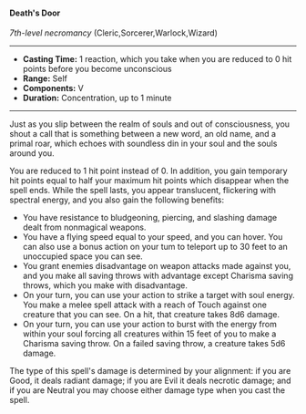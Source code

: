 #### Death's Door
*7th-level necromancy* (Cleric,Sorcerer,Warlock,Wizard)
___
- **Casting Time:** 1 reaction, which you take when you are reduced to 0 hit points before you become unconscious
- **Range:** Self
- **Components:** V
- **Duration:** Concentration, up to 1 minute
---
Just as you slip between the realm of souls and out of consciousness, you shout a call that is something between a new word, an old name, and a primal roar, which echoes with soundless din in your soul and the souls around you.

You are reduced to 1 hit point instead of 0. In addition, you gain temporary hit points equal to half your maximum hit points which disappear when the spell ends. While the spell lasts, you appear translucent, flickering with spectral energy, and you also gain the following benefits:
* You have resistance to bludgeoning, piercing, and slashing damage dealt from nonmagical weapons.
* You have a flying speed equal to your speed, and you can hover. You can also use a bonus action on your tum to teleport up to 30 feet to an unoccupied space you can see.
* You grant enemies disadvantage on weapon attacks made against you, and you make all saving throws with advantage except Charisma saving throws, which you make with disadvantage.
* On your turn, you can use your action to strike a target with soul energy. You make a melee spell attack with a reach of Touch against one creature that you can see. On a hit, that creature takes 8d6 damage.
* On your turn, you can use your action to burst with the energy from within your soul forcing all creatures within 15 feet of you to make a Charisma saving throw. On a failed saving throw, a creature takes 5d6 damage.

The type of this spell's damage is determined by your alignment: if you are Good, it deals radiant damage; if you are Evil it deals necrotic damage; and if you are Neutral you may choose either damage type when you cast the spell.
